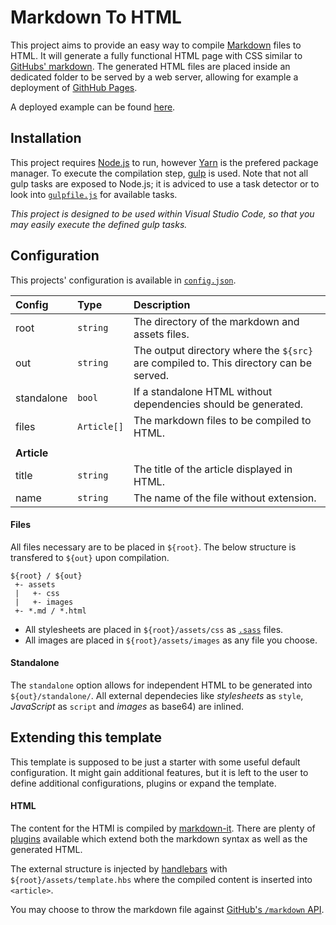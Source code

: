 # Markdown To HTML

This project aims to provide an easy way to compile [Markdown](https://github.github.com/gfm/) files to HTML. It will generate a fully functional HTML page with CSS similar to [GitHubs' markdown](https://github.com/sindresorhus/github-markdown-css). The generated HTML files are placed inside an dedicated folder to be served by a web server, allowing for example a deployment of [GithHub Pages](https://pages.github.com/).

A deployed example can be found [here](https://diba1013.github.io/markdown-to-html/).

## Installation

This project requires [Node.js](https://nodejs.org/) to run, however [Yarn](https://yarnpkg.com) is the prefered package manager. To execute the compilation step, [gulp](https://gulpjs.com/) is used. Note that not all gulp tasks are exposed to Node.js; it is adviced to use a task detector or to look into [`gulpfile.js`](./gulpfile.js) for available tasks.

*This project is designed to be used within Visual Studio Code, so that you may easily execute the defined gulp tasks.*

## Configuration

This projects' configuration is available in [`config.json`](./config.json). 

| Config      | Type        | Description                                                                            |
| :---------- | :---------- | :------------------------------------------------------------------------------------- |
| root        | `string`    | The directory of the markdown and assets files.                                        |
| out         | `string`    | The output directory where the `${src}` are compiled to. This directory can be served. |
| standalone  | `bool`      | If a standalone HTML without dependencies should be generated.                         |
| files       | `Article[]` | The markdown files to be compiled to HTML.                                             |
|             |             |                                                                                        |
| **Article** |             |                                                                                        |
| title       | `string`    | The title of the article displayed in HTML.                                            |
| name        | `string`    | The name of the file without extension.                                                |

#### Files

All files necessary are to be placed in `${root}`. The below structure is transfered to `${out}` upon compilation.

```
${root} / ${out}
 +- assets
 |   +- css 
 |   +- images
 +- *.md / *.html
```

* All stylesheets are placed in `${root}/assets/css` as [`.sass`](https://sass-lang.com/) files.
* All images are placed in `${root}/assets/images` as any file you choose.

#### Standalone

The `standalone` option allows for independent HTML to be generated into `${out}/standalone/`. All external dependecies like *stylesheets* as `style`, *JavaScript* as `script` and *images* as base64) are inlined.

## Extending this template

This template is supposed to be just a starter with some useful default configuration. It might gain additional features, but it is left to the user to define additional configurations, plugins or expand the template.

#### HTML

The content for the HTMl is compiled by [markdown-it](https://github.com/markdown-it/markdown-it). There are plenty of [plugins](https://www.npmjs.com/search?q=keywords:markdown-it-plugin) available which extend both the markdown syntax as well as the generated HTML.

The external structure is injected by [handlebars](https://handlebarsjs.com/) with `${root}/assets/template.hbs` where the compiled content is inserted into `<article>`.

You may choose to throw the markdown file against [GitHub's `/markdown` API](https://developer.github.com/v3/markdown/).
